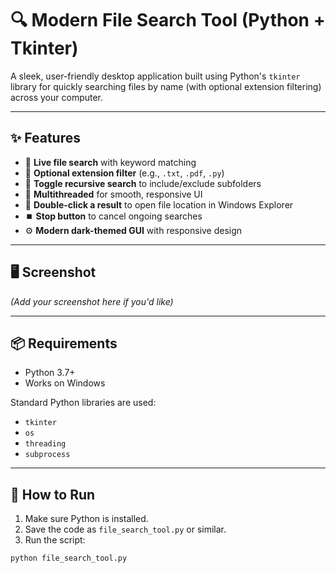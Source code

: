 # 🔍 Modern File Search Tool (Python + Tkinter)

A sleek, user-friendly desktop application built using Python's `tkinter` library for quickly searching files by name (with optional extension filtering) across your computer.

---

## ✨ Features

- 🔎 **Live file search** with keyword matching
- 📂 **Optional extension filter** (e.g., `.txt`, `.pdf`, `.py`)
- 📁 **Toggle recursive search** to include/exclude subfolders
- 🚀 **Multithreaded** for smooth, responsive UI
- 📄 **Double-click a result** to open file location in Windows Explorer
- ⏹️ **Stop button** to cancel ongoing searches
- ⚙️ **Modern dark-themed GUI** with responsive design

---

## 🖥️ Screenshot

*(Add your screenshot here if you'd like)*

---

## 📦 Requirements

- Python 3.7+
- Works on Windows

Standard Python libraries are used:
- `tkinter`
- `os`
- `threading`
- `subprocess`

---

## 🚀 How to Run

1. Make sure Python is installed.
2. Save the code as `file_search_tool.py` or similar.
3. Run the script:

```bash
python file_search_tool.py
